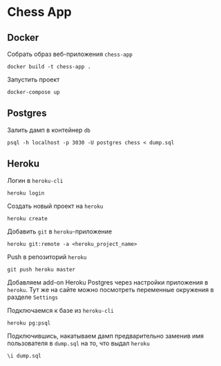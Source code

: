 # Chess App

## Docker

Собрать образ веб-приложения `chess-app`
```
docker build -t chess-app .
```

Запустить проект
```
docker-compose up
```

## Postgres

Залить дамп в контейнер `db`
```
psql -h localhost -p 3030 -U postgres chess < dump.sql
```


## Heroku

Логин в `heroku-cli`
```
heroku login
```

Создать новый проект на `heroku`
```
heroku create
```

Добавить `git` в `heroku`-приложение
```
heroku git:remote -a <heroku_project_name>
```

Push в репозиторий `heroku`
```
git push heroku master
```

Добавляем add-on Heroku Postgres через настройки приложения в `heroku`. Тут же на сайте можно посмотреть переменные окружения в разделе `Settings`

Подключаемся к базе из `heroku-cli`
```
heroku pg:psql
```

Подключившись, накатываем дамп предварительно заменив имя пользователя в `dump.sql` на то, что выдал `heroku`
```
\i dump.sql
```